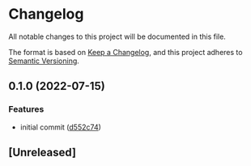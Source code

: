 # Changelog

All notable changes to this project will be documented in this file.

The format is based on [Keep a Changelog](https://keepachangelog.com/en/1.0.0/),
and this project adheres to [Semantic Versioning](https://semver.org/spec/v2.0.0.html).

## 0.1.0 (2022-07-15)


### Features

* initial commit ([d552c74](https://github.com/andrewthetechie/dd-metric/commit/d552c741bb9287e2d40c35382e8e92bbe9d7defd))

## [Unreleased]

